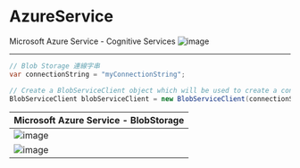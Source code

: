# AzureService
 Microsoft Azure Service - Cognitive Services
 ![image](https://user-images.githubusercontent.com/40432032/145342326-c959f599-74c0-4f21-ae53-79818d2af059.png)

 
 <HR>

 
 ```C#
// Blob Storage 連線字串
var connectionString = "myConnectionString";

// Create a BlobServiceClient object which will be used to create a container client
BlobServiceClient blobServiceClient = new BlobServiceClient(connectionString);
 ```
 
|  Microsoft Azure Service - BlobStorage |
|-------|
| ![image](https://user-images.githubusercontent.com/40432032/145342748-baf22d46-e66d-4110-a0f7-e757e1257311.png)  |
| ![image](https://user-images.githubusercontent.com/40432032/145341807-481c2013-6e96-4d24-bbab-b5b1fcd74fd3.png)  | 


